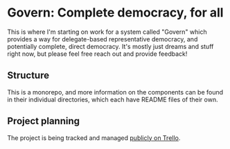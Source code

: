 # Govern: Complete democracy, for all

This is where I'm starting on work for a system called "Govern" which provides a way for
delegate-based representative democracy, and potentially complete, direct democracy.
It's mostly just dreams and stuff right now, but please feel free reach out and provide feedback!

## Structure

This is a monorepo, and more information on the components can be found in their individual
directories, which each have README files of their own.

## Project planning

The project is being tracked and managed [publicly on Trello](https://trello.com/b/T6SpDvkR).